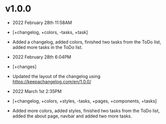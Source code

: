 # v1.0.0

- 2022 February 28th 11:58AM
- [+changelog, +colors, -tasks, +task]
- Added a changelog, added colors, finished two tasks from the ToDo list, added more tasks in the ToDo list.

- 2022 February 28th 6:04PM
- [+changes]
- Updated the layout of the changelog using <https://keepachangelog.com/en/1.0.0/>
- 2022 March 1st 2:35PM
- [+changelog, +colors, +styles, -tasks, +pages, +components, +tasks]
- Added more colors, added styles, finished two tasks from the ToDo list, added the about page, navbar and added two more tasks.
